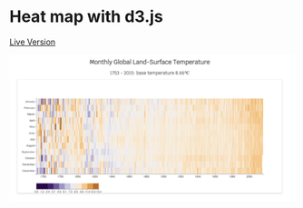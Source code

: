 # Heat map with d3.js

[Live Version](https://elarous.github.io/d3_heat_map_fcc/)

![Screenshot of the project](screenshot.png)

